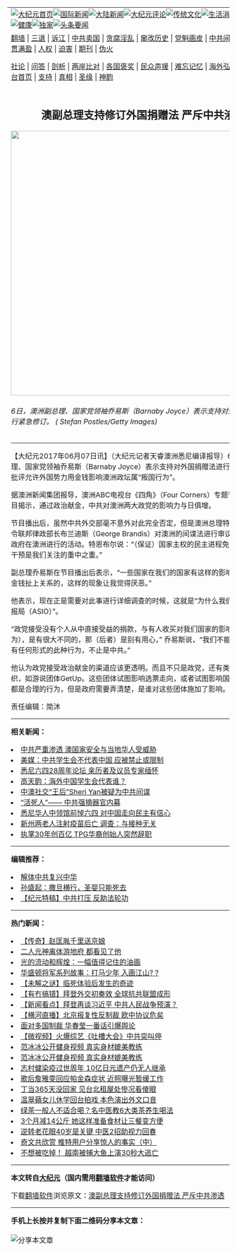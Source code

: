 <a name="1" id="1" target="_blank"></a><span id="1"></span>
<table align=center border="0"><tr><td colspan="2" VALIGN=TOP><a href="https://github.com/rpqeip318/djy/blob/master/gb/nf1351518.md#1"><img src="https://raw.githubusercontent.com/rpqeip318/www/master/t/djy/1.jpg" title="大纪元首页" alt="大纪元首页"></a><a href="https://github.com/rpqeip318/djy/blob/master/gb/n24hr.md#1"><img src="https://raw.githubusercontent.com/rpqeip318/www/master/t/djy/3.jpg" title="国际新闻" alt="国际新闻"></a><a href="https://github.com/rpqeip318/djy/blob/master/gb/nsc413.md#1"><img src="https://raw.githubusercontent.com/rpqeip318/www/master/t/djy/4.jpg" title="大陆新闻" alt="大陆新闻"></a><a href="https://github.com/rpqeip318/djy/blob/master/gb/news392.md#1"><img src="https://raw.githubusercontent.com/rpqeip318/www/master/t/djy/5.jpg" title="大纪元评论" alt="大纪元评论"></a><a href="https://github.com/rpqeip318/djy/blob/master/gb/news2007.md#1"><img src="https://raw.githubusercontent.com/rpqeip318/www/master/t/djy/6.jpg" title="传统文化" alt="传统文化"></a><a href="https://github.com/rpqeip318/djy/blob/master/gb/news2008.md#1"><img src="https://raw.githubusercontent.com/rpqeip318/www/master/t/djy/7.jpg" title="生活消费" alt="生活消费"></a><a href="https://github.com/rpqeip318/djy/blob/master/gb/ncyule.md#1"><img src="https://raw.githubusercontent.com/rpqeip318/www/master/t/djy/8.jpg" title="娱乐休闲" alt="娱乐休闲"></a><a href="https://github.com/rpqeip318/djy/blob/master/gb/nsc1002.md#1"><img src="https://raw.githubusercontent.com/rpqeip318/www/master/t/djy/9.jpg" title="健康" alt="健康"></a><a href="https://github.com/rpqeip318/djy/blob/master/gb/nf6092.md#1"><img src="https://raw.githubusercontent.com/rpqeip318/www/master/t/djy/10a.jpg" title="独家" alt="独家"></a><a href="https://github.com/rpqeip318/djy/blob/master/gb/nf4514.md#1"><img src="https://raw.githubusercontent.com/rpqeip318/www/master/t/djy/12a.jpg" title="头条要闻" alt="头条要闻"></a></td></tr>
<tr><td colspan="2" VALIGN=TOP><a target="_blank" href="https://github.com/rpqeip318/www/blob/master/README.md?zsrh#1">翻墙</a> | <a target="_blank" href="https://github.com/rpqeip318/djy/blob/master/gb/nf5657.md#1">三退</a> | <a target="_blank" href="https://github.com/rpqeip318/djy/blob/master/gb/nf6124.md#1">诉江</a> | <a target="_blank" href="https://github.com/rpqeip318/djy/blob/master/gb/nf1176117.md#1">中共卖国</a> | <a target="_blank" href="https://github.com/rpqeip318/djy/blob/master/gb/nf5773.md#1">贪腐淫乱</a> | <a target="_blank" href="https://github.com/rpqeip318/djy/blob/master/gb/nf1176115.md#1">窜改历史</a> | <a target="_blank" href="https://github.com/rpqeip318/djy/blob/master/gb/nf1176107.md#1">党魁画皮</a> | <a target="_blank" href="https://github.com/rpqeip318/djy/blob/master/gb/nf1320400.md#1">中共间谍</a> | <a target="_blank" href="https://github.com/rpqeip318/djy/blob/master/gb/nf1176114.md#1">破坏传统</a> | <a target="_blank" href="https://github.com/rpqeip318/ntdtv/blob/master/gb/prog447_1.md#1">恶贯满盈</a> | <a target="_blank" href="https://github.com/rpqeip318/djy/blob/master/gb/ncid278.md#1">人权</a> | <a target="_blank" href="https://github.com/rpqeip318/djy/blob/master/gb/nf1176111.md#1">迫害</a> | <a target="_blank" href="https://gitlab.com/szzdlab/mh-qikan/blob/master/README.md#1">期刊</a> | <a target="_blank" href="https://github.com/rpqeip318/djy/blob/master/gb/nf5562.md#1">伪火</a></p><p><a target="_blank" href="https://github.com/rpqeip318/djy/blob/master/gb/9p.md#1">社论</a> | <a target="_blank" href="https://github.com/rpqeip318/djy/blob/master/gb/nf4378.md#1">问答</a> | <a target="_blank" href="https://github.com/rpqeip318/djy/blob/master/gb/nf5792.md#1">剖析</a> | <a target="_blank" href="https://github.com/rpqeip318/djy/blob/master/gb/nf5735.md#1">两岸比对</a> | <a target="_blank" href="https://github.com/rpqeip318/djy/blob/master/gb/nf6119.md#1">各国褒奖</a> | <a target="_blank" href="https://github.com/rpqeip318/djy/blob/master/gb/nf6120.md#1">民众声援</a> | <a target="_blank" href="https://github.com/rpqeip318/djy/blob/master/gb/nf1188594.md#1">难忘记忆</a> | <a target="_blank" href="https://github.com/rpqeip318/djy/blob/master/gb/nf3180.md#1">海外弘传</a> | <a target="_blank" href="https://github.com/rpqeip318/djy/blob/master/gb/nf5410.md#1">万人上访</a> | <a target="_blank" href="https://github.com/rpqeip318/www/blob/master/README.md?zsrh#1">平台首页</a> | <a target="_blank" href="https://github.com/rpqeip318/djy/blob/master/gb/nf4386.md#1">支持</a> | <a target="_blank" href="https://github.com/rpqeip318/djy/blob/master/gb/nf4389.md#1">真相</a> | <a target="_blank" href="https://github.com/rpqeip318/djy/blob/master/gb/nf5790.md#1">圣缘</a> | <a target="_blank" href="https://github.com/rpqeip318/djy/blob/master/gb/nf4786.md#1">神韵</a></td></tr>
<tr><td VALIGN=TOP width="626"><h2 align=center>澳副总理支持修订外国捐赠法 严斥中共渗透</h2>
<img width="600" src="https://i.epochtimes.com/assets/uploads/2017/06/2016-04-14-7969-GettyImages-509511482-600x400.jpg" />
<h6>6日，澳洲副总理、国家党领袖乔易斯（Barnaby Joyce）表示支持对外国捐赠法进行紧急修订。 ( Stefan Postles/Getty Images)
</h6>
<hr>
<p>【大纪元2017年06月07日讯】（大纪元记者天睿澳洲悉尼编译报导）6日，澳洲副总理、<ahref="https://github.com/rpqeip318/djy/blob/master/gb/tag/%E5%9B%BD%E5%AE%B6%E5%85%9A%E9%A2%86%E8%A2%96.md#1">国家党领袖</a>乔易斯（Barnaby Joyce）表示支持对外国捐赠法进行紧急修订。他批评允许外国势力用金钱影响<ahref="https://github.com/rpqeip318/djy/blob/master/gb/tag/%E6%BE%B3%E6%B4%B2%E6%94%BF%E5%9D%9B.md#1">澳洲政坛</a>属“叛国行为”。</p>
<p>据澳洲新闻集团报导，澳洲ABC电视台《四角》（Four Corners）专题节目近日的节目揭示，通过<ahref="https://github.com/rpqeip318/djy/blob/master/gb/tag/%E6%94%BF%E6%B2%BB%E7%8C%AE%E9%87%91.md#1">政治献金</a>，中共对澳洲两大政党的影响力与日俱增。</p>
<p>节目播出后，虽然<ahref="https://github.com/rpqeip318/djy/blob/master/gb/tag/%E4%B8%AD%E5%85%B1%E5%A4%96%E4%BA%A4%E9%83%A8.md#1">中共外交部</a>毫不意外对此完全否定，但是澳洲总理特恩布尔已经下令联邦律政部长布兰迪斯（George Brandis）对澳洲的间谍法进行审议，并调查外国政府在澳洲进行的活动。特恩布尔说：“（保证）国家主权的民主进程免受外国政府的干预是我们关注的重中之重。”</p>
<p>副总理乔易斯在节目播出后表示，“一些国家在我们的国家有这样的影响力，特别是和金钱扯上关系的，这样的现象让我觉得厌恶。”</p>
<p>他表示，现在正是需要对此事进行详细调查的时候，这就是“为什么我们有澳洲安全情报局（ASIO）”。</p>
<p>“政党接受没有个人从中直接受益的捐款，与有人收买对我们国家的影响力（的行为），是有很大不同的，那（后者）是别有用心，” 乔易斯说，“我们不能容忍任何国家有任何形式的此种行为，不止是中共。”</p>
<p>他认为政党接受<ahref="https://github.com/rpqeip318/djy/blob/master/gb/tag/%E6%94%BF%E6%B2%BB%E7%8C%AE%E9%87%91.md#1">政治献金</a>的渠道应该更透明。而且不只是政党，还有类似政党的组织，如游说团体GetUp。这些团体试图影响选票走向，或者试图影响国家的发展方向都是合理的行为，但是政府需要弄清楚，是谁对这些团体施加了影响。#</p>
<p>责任编辑：简沐</p>

<hr>


<strong>相关新闻：</strong>
<li><a href="https://github.com/rpqeip318/djy/blob/master/gb/17/6/4/n9224184.md#1">中共严重渗透 澳国家安全与当地华人受威胁</a></li>
<li><a href="https://github.com/rpqeip318/djy/blob/master/gb/17/6/4/n9225190.md#1">美媒：中共学生会不代表中国 应被禁止或限制</a></li>
<li><a href="https://github.com/rpqeip318/djy/blob/master/gb/17/6/4/n9225537.md#1">悉尼六四28周年论坛 亲历者及议员专家缅怀</a></li>
<li><a href="https://github.com/rpqeip318/djy/blob/master/gb/17/6/5/n9226654.md#1">高天韵：海外中国学生会代表谁？</a></li>
<li><a href="https://github.com/rpqeip318/djy/blob/master/gb/17/6/5/n9227293.md#1">中澳社交“王后”Sheri Yan被疑为中共间谍</a></li>
<li><a href="https://github.com/rpqeip318/djy/blob/master/gb/17/6/5/n9229289.md#1">“活死人”—— 中共强摘器官内幕</a></li>
<li><a href="https://github.com/rpqeip318/djy/blob/master/gb/17/6/6/n9232301.md#1">悉尼华人中领馆前悼六四 对中国走向民主有信心</a></li>
<li><a href="https://github.com/rpqeip318/djy/blob/master/gb/21/3/26/n12837131.md#1">新州两老人注射疫苗后亡 调查：与接种无关</a></li>
<li><a href="https://github.com/rpqeip318/djy/blob/master/gb/21/3/26/n12837070.md#1">执掌30年创百亿 TPG华裔创始人突然辞职</a></li>
<hr>


<strong>编辑推荐：</strong>
<li><a href="https://github.com/rpqeip318/djy/blob/master/gb/18/3/21/n10237682.md?dfh#1" target="_blank">解体中共复兴中华</a></li><li><a href="https://github.com/tsiac2612/djy/blob/master/gb/18/6/20/n10498401.md#1" target="_blank">孙盛起：撒旦横行，圣婴只能死去</a></li><li><a href="https://github.com/tsiac2612/djy/blob/master/gb/9/2/26/n2442949.md#1" target="_blank">【纪元特稿】中共打压 反助法轮功</a></li>
<hr>

<strong>热门新闻：</strong>
<li><a href="https://github.com/rpqeip318/djy/blob/master/gb/16/7/12/n8091804.md#1">【传奇】赵匡胤千里送京娘</a></li>
<li><a href="https://github.com/rpqeip318/djy/blob/master/gb/21/3/18/n12820630.md#1">二人元神离体游地府 都看见了他</a></li>
<li><a href="https://github.com/rpqeip318/djy/blob/master/gb/21/3/21/n12825595.md#1">光的流动和辉煌：一幅值得记住的油画</a></li>
<li><a href="https://github.com/rpqeip318/djy/blob/master/gb/20/4/3/n11999735.md#1">华盛顿将军系列故事：打马少年 入画江山? ?</a></li>
<li><a href="https://github.com/rpqeip318/djy/blob/master/gb/21/3/18/n12820656.md#1">【未解之谜】临死体验后发生的奇迹</a></li>
<li><a href="https://github.com/rpqeip318/djy/blob/master/gb/21/3/24/n12833711.md#1">【有冇搞错】拜登外交初奏效 全球抗共联盟成形</a></li>
<li><a href="https://github.com/rpqeip318/djy/blob/master/gb/21/3/25/n12836306.md#1">【新闻看点】拜登再谈习近平 中共人民战争预演？</a></li>
<li><a href="https://github.com/rpqeip318/djy/blob/master/gb/21/3/25/n12833967.md#1">【横河直播】北京报复性反制裁 欧中协议危矣</a></li>
<li><a href="https://github.com/rpqeip318/djy/blob/master/gb/21/3/24/n12833339.md#1">面对多国制裁 华春莹一番话引爆舆论</a></li>
<li><a href="https://github.com/rpqeip318/djy/blob/master/gb/21/3/24/n12833119.md#1">【微视频】火爆综艺《吐槽大会》中共突叫停</a></li>
<li><a href="https://github.com/rpqeip318/djy/blob/master/gb/21/3/23/n12831214.md#1">范冰冰公开健身视频 真实身材媲美教练</a></li>
<li><a href="https://github.com/rpqeip318/djy/blob/master/gb/21/3/23/n12831214.md#1">范冰冰公开健身视频 真实身材媲美教练</a></li>
<li><a href="https://github.com/rpqeip318/djy/blob/master/gb/21/3/24/n12833687.md#1">志村健染疫过世周年 10亿日元遗产仍无人继承</a></li>
<li><a href="https://github.com/rpqeip318/djy/blob/master/gb/21/3/25/n12834262.md#1">歌后詹雅雯回应帕金森症状 近照曝光暂缓工作</a></li>
<li><a href="https://github.com/rpqeip318/djy/blob/master/gb/21/3/25/n12834654.md#1">丁当365天没回家 见台北租屋处惨况看傻眼</a></li>
<li><a href="https://github.com/rpqeip318/djy/blob/master/gb/21/3/24/n12832506.md#1">温翠蘋女儿休学回台拍戏 本色演出外文口音</a></li>
<li><a href="https://github.com/rpqeip318/djy/blob/master/gb/21/3/23/n12829042.md#1">绿茶一般人不适合喝？名中医教6大类茶养生喝法</a></li>
<li><a href="https://github.com/rpqeip318/djy/blob/master/gb/21/3/23/n12829066.md#1">3个月减14公斤 她这样准备食材让三餐变方便</a></li>
<li><a href="https://github.com/rpqeip318/djy/blob/master/gb/21/3/13/n12809050.md#1">逆转老花眼40岁是关键 中医2招助视力回春</a></li>
<li><a href="https://github.com/rpqeip318/djy/blob/master/gb/21/3/24/n12831986.md#1">奇文共欣赏 推特用户分享惊人的事实（中）</a></li>
<li><a href="https://github.com/rpqeip318/djy/blob/master/gb/21/3/25/n12834688.md#1">不想被吃掉！ 越南被捕大鱼上演30秒大逃亡</a></li>
<hr>

<strong>本文转自<a href="https://www.epochtimes.com">大纪元</a>（国内需用<a href="https://github.com/rpqeip318/www/blob/master/README.md#8">翻墙软件</a>才能访问）</strong><p>下载<a href="https://github.com/rpqeip318/www/blob/master/README.md#8">翻墙软件</a>浏览原文：<a href="https://www.epochtimes.com/gb/17/6/7/n9237171.htm">澳副总理支持修订外国捐赠法 严斥中共渗透</a></p><hr>

<strong>手机上长按并复制下面二维码分享本文章：</strong><br><br><img src="https://chart.apis.google.com/chart?cht=qr&chs=240x240&choe=UTF-8&chld=M|2&chl=https://github.com/rpqeip318/djy/blob/master/gb/17/6/7/n9237171.md%231" title="分享本文章"></td><td VALIGN=TOP><a href="https://github.com/rpqeip318/djy/blob/master/gb/16/1/21/n4622075.md?dfh#1" target="_blank"><img src="https://raw.githubusercontent.com/rpqeip318/djy/master/gb/300/wei-f1.jpg" title="中共的伪火骗局"  alt="中共的伪火骗局"></a><br><a href="https://github.com/rpqeip318/www/blob/master/README.md?dfh#9" target="_blank"><img src="https://raw.githubusercontent.com/rpqeip318/djy/master/gb/300/yong-h.jpg" title="永恒的见证"  alt="永恒的见证"></a><br><a href="https://github.com/rpqeip318/djy/blob/master/gb/13/9/29/n3974789.md?dfh#1" target="_blank"><img src="https://raw.githubusercontent.com/rpqeip318/djy/master/gb/300/shang-lnz.jpg" title="善良女子被中共投男牢"  alt="善良女子被中共投男牢"></a><br><a href="https://github.com/rpqeip318/djy/blob/master/gb/16/3/16/n4663449.md?dfh#1" target="_blank"><img src="https://raw.githubusercontent.com/rpqeip318/djy/master/gb/300/huo-z3.jpg" title="警卫目击活摘器官"  alt="警卫目击活摘器官"></a><br><a href="https://github.com/rpqeip318/djy/blob/master/gb/16/8/7/n8177641.md?dfh#1" target="_blank"><img src="https://raw.githubusercontent.com/rpqeip318/djy/master/gb/300/huo-z4.jpg" title="证人描述活摘恐怖"  alt="证人描述活摘恐怖"></a><br><a href="https://github.com/rpqeip318/djy/blob/master/gb/10/4/19/n2881569.md?dfh#1" target="_blank"><img src="https://raw.githubusercontent.com/rpqeip318/djy/master/gb/300/huo-z1.jpg" title="揭开活摘器官黑幕"  alt="揭开活摘器官黑幕"></a><br><a href="https://github.com/rpqeip318/djy/blob/master/gb/10/11/7/n3077476.md?dfh#1" target="_blank"><img src="https://raw.githubusercontent.com/rpqeip318/djy/master/gb/300/ma-ks.jpg" title="马克思的成魔之路"  alt="马克思的成魔之路"></a><br><a href="https://github.com/rpqeip318/djy/blob/master/gb/14/6/9/n4173977.md?dfh#1" target="_blank"><img src="https://raw.githubusercontent.com/rpqeip318/djy/master/gb/300/chang-zs.jpg" title="藏字石 蕴天机"  alt="藏字石 蕴天机"></a><br><a href="https://github.com/rpqeip318/djy/blob/master/gb/18/5/10/n10381511.md?dfh#1" target="_blank"><img src="https://raw.githubusercontent.com/rpqeip318/djy/master/gb/300/st1.jpg" title="关注三亿人三退"  alt="关注三亿人三退"></a><br><a href="https://github.com/rpqeip318/djy/blob/master/gb/18/3/21/n10237682.md?dfh#1" target="_blank"><img src="https://raw.githubusercontent.com/rpqeip318/djy/master/gb/300/jie-t.jpg" title="解体中共复兴中华"  alt="解体中共复兴中华"></a><br><a href="https://github.com/rpqeip318/djy/blob/master/gb/9/2/9/n2422991.md?dfh#1" target="_blank"><img src="https://raw.githubusercontent.com/rpqeip318/djy/master/gb/300/gao-zs.jpg" title="中共迫害良心律师"  alt="中共迫害良心律师"></a><br><a href="https://github.com/rpqeip318/djy/blob/master/gb/18/12/9/n10900044.md?dfh#1" target="_blank"><img src="https://raw.githubusercontent.com/rpqeip318/djy/master/gb/300/sj1.jpg" title="三百多万人举报江泽民"  alt="三百多万人举报江泽民"></a><br><a href="https://github.com/rpqeip318/djy/blob/master/gb/18/8/28/n10672014.md?dfh#1" target="_blank"><img src="https://raw.githubusercontent.com/rpqeip318/djy/master/gb/300/sj2.jpg" title="这些官员为何起诉江泽民"  alt="这些官员为何起诉江泽民"></a><br><a href="https://github.com/rpqeip318/djy/blob/master/gb/8/12/18/n2367165.md?dfh#1" target="_blank"><img src="https://raw.githubusercontent.com/rpqeip318/djy/master/gb/300/liangan.jpg" title="海峡两岸的强烈对比"  alt="海峡两岸的强烈对比"></a><br><a href="https://github.com/rpqeip318/djy/blob/master/gb/15/12/10/n4593139.md?dfh#1" target="_blank"><img src="https://raw.githubusercontent.com/rpqeip318/djy/master/gb/300/jia-ndzl.jpg" title="加拿大总理的贺信"  alt="加拿大总理的贺信"></a><br><a href="https://github.com/rpqeip318/djy/blob/master/gb/11/6/17/n3289382.md?dfh#1" target="_blank"><img src="https://raw.githubusercontent.com/rpqeip318/djy/master/gb/300/xiao-wd.jpg" title="探寻真相兼听则明"  alt="探寻真相兼听则明"></a><br><a href="https://github.com/rpqeip318/djy/blob/master/gb/18/10/27/n10812623.md?dfh#1" target="_blank"><img src="https://raw.githubusercontent.com/rpqeip318/djy/master/gb/300/yindu.jpg" title="印度媒体报道东方"  alt="印度媒体报道东方"></a><br><a href="https://github.com/rpqeip318/djy/blob/master/gb/18/6/9/n10469652.md?dfh#1" target="_blank"><img src="https://raw.githubusercontent.com/rpqeip318/djy/master/gb/300/xie-j.jpg" title="不一样的海外校园"  alt="不一样的海外校园"></a><br><a href="https://github.com/rpqeip318/djy/blob/master/gb/7/4/5/n1669415.md?dfh#1" target="_blank"><img src="https://raw.githubusercontent.com/rpqeip318/djy/master/gb/300/li-up.jpg" title="从大师到徒弟的传奇"  alt="从大师到徒弟的传奇"></a><br><a href="https://github.com/rpqeip318/djy/blob/master/gb/17/5/26/n9191512.md?dfh#1" target="_blank"><img src="https://raw.githubusercontent.com/rpqeip318/djy/master/gb/300/zfl2.jpg" title="亿万人与东方一本奇书"  alt="亿万人与东方一本奇书"></a><br><a href="https://github.com/rpqeip318/djy/blob/master/gb/13/11/27/n4020290.md?dfh#1" target="_blank"><img src="https://raw.githubusercontent.com/rpqeip318/djy/master/gb/300/zhen-h.jpg" title="大陆见不到的震撼场面"  alt="大陆见不到的震撼场面"></a><br><a href="https://github.com/rpqeip318/djy/blob/master/gb/15/7/17/n4482910.md?dfh#1" target="_blank"><img src="https://raw.githubusercontent.com/rpqeip318/djy/master/gb/300/dalu-sk.jpg" title="人心向善 大陆当初盛况"  alt="人心向善 大陆当初盛况"></a><br><a href="https://github.com/rpqeip318/djy/blob/master/gb/19/1/5/n10955468.md?dfh#1" target="_blank"><img src="https://raw.githubusercontent.com/rpqeip318/djy/master/gb/300/zfl1.jpg" title="追寻真理 这书讲什么"  alt="追寻真理 这书讲什么"></a><br><a href="https://github.com/rpqeip318/www/blob/master/README.md?dfh#1" target="_blank"><img src="https://raw.githubusercontent.com/rpqeip318/djy/master/gb/300/fq1.jpg" title="下载免费翻墙软件"  alt="下载免费翻墙软件"></a><br></td></tr></table>
